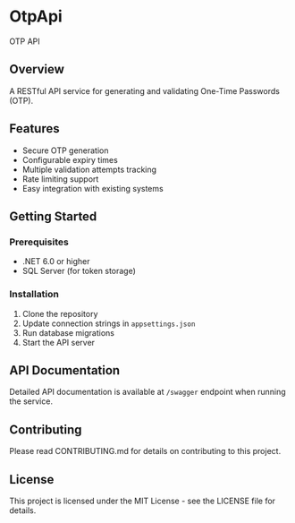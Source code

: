 # OtpApi
OTP API
## Overview
A RESTful API service for generating and validating One-Time Passwords (OTP).

## Features
- Secure OTP generation
- Configurable expiry times
- Multiple validation attempts tracking
- Rate limiting support
- Easy integration with existing systems

## Getting Started
### Prerequisites
- .NET 6.0 or higher
- SQL Server (for token storage)

### Installation
1. Clone the repository
2. Update connection strings in `appsettings.json`
3. Run database migrations
4. Start the API server

## API Documentation
Detailed API documentation is available at `/swagger` endpoint when running the service.

## Contributing
Please read CONTRIBUTING.md for details on contributing to this project.

## License
This project is licensed under the MIT License - see the LICENSE file for details.